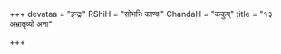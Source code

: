 +++
devataa = "इन्द्रः"
RShiH = "सोभरिः काण्वः"
ChandaH = "ककुप्"
title = "१३ अभ्रातृव्यो अना"

+++
